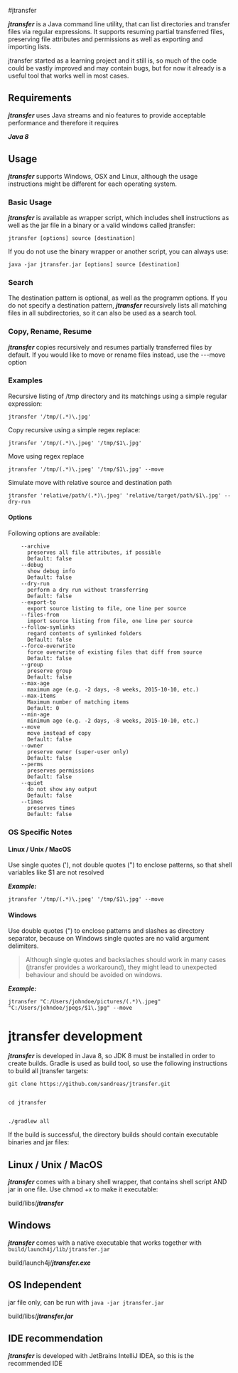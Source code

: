 #jtransfer

***jtransfer*** is a Java command line utility, that can list directories and transfer files via regular expressions.
It supports resuming partial transferred files, preserving file attributes and permissions as well as exporting and importing lists.

jtransfer started as a learning project and it still is, so much of the code could be vastly improved and may contain bugs, but for now it already is a useful tool that works well in most cases. 

## Requirements

***jtransfer*** uses Java streams and nio features to provide acceptable performance and
 therefore it requires
 
  ***Java 8***

## Usage

***jtransfer*** supports Windows, OSX and Linux, although the usage instructions might be different for each operating system.

### Basic Usage

***jtransfer*** is available as wrapper script, which includes shell instructions as well as the jar file in a binary or a valid windows called jtransfer:

```
jtransfer [options] source [destination]
```

If you do not use the binary wrapper or another script, you can always use:

```
java -jar jtransfer.jar [options] source [destination]
```

### Search

The destination pattern is optional, as well as the programm options. If you do not specify a destination pattern, ***jtransfer*** recursively lists all matching files in all subdirectories, so it can also be used as a search tool.


### Copy, Rename, Resume

***jtransfer*** copies recursively and resumes partially transferred files by default. If you would like to move or rename files instead, use the ---move option 


### Examples

Recursive listing of /tmp directory and its matchings using a simple regular expression:
 
```
jtransfer '/tmp/(.*)\.jpg'
```

Copy recursive using a simple regex replace:

```
jtransfer '/tmp/(.*)\.jpeg' '/tmp/$1\.jpg'
```

Move using regex replace

```
jtransfer '/tmp/(.*)\.jpeg' '/tmp/$1\.jpg' --move
```

Simulate move with relative source and destination path

```
jtransfer 'relative/path/(.*)\.jpeg' 'relative/target/path/$1\.jpg' --dry-run
```


#### Options
Following options are available:
```
    --archive
      preserves all file attributes, if possible
      Default: false
    --debug
      show debug info
      Default: false
    --dry-run
      perform a dry run without transferring
      Default: false
    --export-to
      export source listing to file, one line per source
    --files-from
      import source listing from file, one line per source
    --follow-symlinks
      regard contents of symlinked folders
      Default: false
    --force-overwrite
      force overwrite of existing files that diff from source
      Default: false
    --group
      preserve group
      Default: false
    --max-age
      maximum age (e.g. -2 days, -8 weeks, 2015-10-10, etc.)
    --max-items
      Maximum number of matching items
      Default: 0
    --min-age
      minimum age (e.g. -2 days, -8 weeks, 2015-10-10, etc.)
    --move
      move instead of copy
      Default: false
    --owner
      preserve owner (super-user only)
      Default: false
    --perms
      preserves permissions
      Default: false
    --quiet
      do not show any output
      Default: false
    --times
      preserves times
      Default: false
```
 



### OS Specific Notes


#### Linux / Unix / MacOS
Use single quotes ('), not double quotes (") to enclose patterns, so that shell variables like $1 are not resolved

***Example:***

```
jtransfer '/tmp/(.*)\.jpeg' '/tmp/$1\.jpg' --move
```


#### Windows
Use double quotes (") to enclose patterns and slashes as directory separator, because on Windows single quotes are no valid argument delimiters.
 
> Although single quotes and backslaches should work in many cases (jtransfer provides a workaround), they might lead to unexpected behaviour and should be avoided on windows. 

***Example:***

```
jtransfer "C:/Users/johndoe/pictures/(.*)\.jpeg" "C:/Users/johndoe/jpegs/$1\.jpg" --move
```


# jtransfer development

***jtransfer*** is developed in Java 8, so JDK 8 must be installed in order to create builds. Gradle is used as build tool, so use the following instructions to build all jtransfer targets:

```
git clone https://github.com/sandreas/jtransfer.git


cd jtransfer


./gradlew all
```

If the build is successful, the directory builds should contain executable binaries and jar files:

## Linux / Unix / MacOS

***jtransfer*** comes with a binary shell wrapper, that contains shell script AND jar in one file. Use chmod +x to make it executable:

build/libs/***jtransfer***

## Windows
***jtransfer*** comes with a native executable that works together with `build/launch4j/lib/jtransfer.jar`

build/launch4j/***jtransfer.exe*** 

## OS Independent
jar file only, can be run with `java -jar jtransfer.jar`

build/libs/***jtransfer.jar***

## IDE recommendation

***jtransfer*** is developed with JetBrains IntelliJ IDEA, so this is the recommended IDE